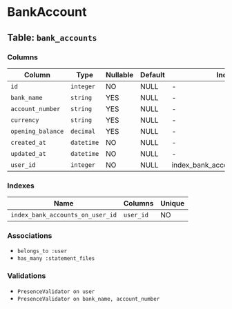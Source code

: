# BankAccount

## Table: `bank_accounts`

### Columns

| Column | Type | Nullable | Default | Index |
|--------|------|----------|---------|-------|
| `id` | `integer` | NO | NULL | - |
| `bank_name` | `string` | YES | NULL | - |
| `account_number` | `string` | YES | NULL | - |
| `currency` | `string` | YES | NULL | - |
| `opening_balance` | `decimal` | YES | NULL | - |
| `created_at` | `datetime` | NO | NULL | - |
| `updated_at` | `datetime` | NO | NULL | - |
| `user_id` | `integer` | NO | NULL | index_bank_accounts_on_user_id |

### Indexes

| Name | Columns | Unique |
|------|---------|--------|
| `index_bank_accounts_on_user_id` | `user_id` | NO |

### Associations

- `belongs_to :user`
- `has_many :statement_files`

### Validations

- `PresenceValidator on user`
- `PresenceValidator on bank_name, account_number`